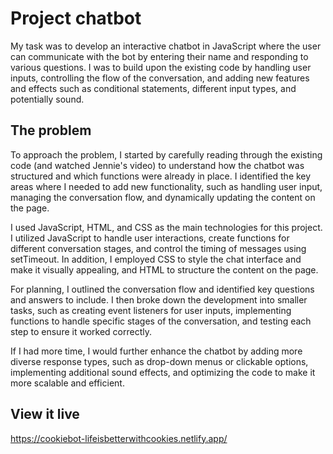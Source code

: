 # Project chatbot

My task was to develop an interactive chatbot in JavaScript where the user can communicate with the bot by entering their name and responding to various questions. I was to build upon the existing code by handling user inputs, controlling the flow of the conversation, and adding new features and effects such as conditional statements, different input types, and potentially sound.

## The problem

To approach the problem, I started by carefully reading through the existing code (and watched Jennie's video) to understand how the chatbot was structured and which functions were already in place. I identified the key areas where I needed to add new functionality, such as handling user input, managing the conversation flow, and dynamically updating the content on the page.

I used JavaScript, HTML, and CSS as the main technologies for this project. I utilized JavaScript to handle user interactions, create functions for different conversation stages, and control the timing of messages using setTimeout. In addition, I employed CSS to style the chat interface and make it visually appealing, and HTML to structure the content on the page.

For planning, I outlined the conversation flow and identified key questions and answers to include. I then broke down the development into smaller tasks, such as creating event listeners for user inputs, implementing functions to handle specific stages of the conversation, and testing each step to ensure it worked correctly.

If I had more time, I would further enhance the chatbot by adding more diverse response types, such as drop-down menus or clickable options, implementing additional sound effects, and optimizing the code to make it more scalable and efficient.

## View it live

https://cookiebot-lifeisbetterwithcookies.netlify.app/
